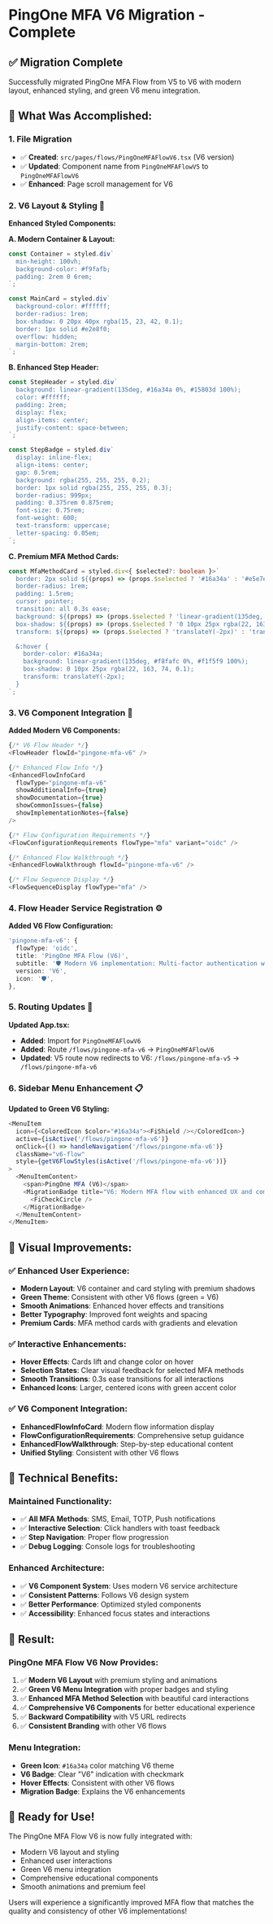 # PingOne MFA V6 Migration - Complete

## ✅ **Migration Complete**

Successfully migrated PingOne MFA Flow from V5 to V6 with modern layout, enhanced styling, and green V6 menu integration.

## 🎯 **What Was Accomplished:**

### **1. File Migration**
- ✅ **Created**: `src/pages/flows/PingOneMFAFlowV6.tsx` (V6 version)
- ✅ **Updated**: Component name from `PingOneMFAFlowV5` to `PingOneMFAFlowV6`
- ✅ **Enhanced**: Page scroll management for V6

### **2. V6 Layout & Styling** 🎨
**Enhanced Styled Components:**

**A. Modern Container & Layout:**
```typescript
const Container = styled.div`
  min-height: 100vh;
  background-color: #f9fafb;
  padding: 2rem 0 6rem;
`;

const MainCard = styled.div`
  background-color: #ffffff;
  border-radius: 1rem;
  box-shadow: 0 20px 40px rgba(15, 23, 42, 0.1);
  border: 1px solid #e2e8f0;
  overflow: hidden;
  margin-bottom: 2rem;
`;
```

**B. Enhanced Step Header:**
```typescript
const StepHeader = styled.div`
  background: linear-gradient(135deg, #16a34a 0%, #15803d 100%);
  color: #ffffff;
  padding: 2rem;
  display: flex;
  align-items: center;
  justify-content: space-between;
`;

const StepBadge = styled.div`
  display: inline-flex;
  align-items: center;
  gap: 0.5rem;
  background: rgba(255, 255, 255, 0.2);
  border: 1px solid rgba(255, 255, 255, 0.3);
  border-radius: 999px;
  padding: 0.375rem 0.875rem;
  font-size: 0.75rem;
  font-weight: 600;
  text-transform: uppercase;
  letter-spacing: 0.05em;
`;
```

**C. Premium MFA Method Cards:**
```typescript
const MfaMethodCard = styled.div<{ $selected?: boolean }>`
  border: 2px solid ${(props) => (props.$selected ? '#16a34a' : '#e5e7eb')};
  border-radius: 1rem;
  padding: 1.5rem;
  cursor: pointer;
  transition: all 0.3s ease;
  background: ${(props) => (props.$selected ? 'linear-gradient(135deg, #f0fdf4 0%, #dcfce7 100%)' : 'white')};
  box-shadow: ${(props) => (props.$selected ? '0 10px 25px rgba(22, 163, 74, 0.15)' : '0 4px 6px -1px rgba(0, 0, 0, 0.1)')};
  transform: ${(props) => (props.$selected ? 'translateY(-2px)' : 'translateY(0)')};

  &:hover {
    border-color: #16a34a;
    background: linear-gradient(135deg, #f8fafc 0%, #f1f5f9 100%);
    box-shadow: 0 10px 25px rgba(22, 163, 74, 0.1);
    transform: translateY(-2px);
  }
`;
```

### **3. V6 Component Integration** 🔧
**Added Modern V6 Components:**

```typescript
{/* V6 Flow Header */}
<FlowHeader flowId="pingone-mfa-v6" />

{/* Enhanced Flow Info */}
<EnhancedFlowInfoCard
  flowType="pingone-mfa-v6"
  showAdditionalInfo={true}
  showDocumentation={true}
  showCommonIssues={false}
  showImplementationNotes={false}
/>

{/* Flow Configuration Requirements */}
<FlowConfigurationRequirements flowType="mfa" variant="oidc" />

{/* Enhanced Flow Walkthrough */}
<EnhancedFlowWalkthrough flowId="pingone-mfa-v6" />

{/* Flow Sequence Display */}
<FlowSequenceDisplay flowType="mfa" />
```

### **4. Flow Header Service Registration** ⚙️
**Added V6 Flow Configuration:**
```typescript
'pingone-mfa-v6': {
  flowType: 'oidc',
  title: 'PingOne MFA Flow (V6)',
  subtitle: '🛡️ Modern V6 implementation: Multi-factor authentication with enhanced UX. Demonstrates device registration, MFA method selection, and secure token exchange with comprehensive MFA context.',
  version: 'V6',
  icon: '🛡️',
},
```

### **5. Routing Updates** 🔄
**Updated App.tsx:**
- **Added**: Import for `PingOneMFAFlowV6`
- **Added**: Route `/flows/pingone-mfa-v6` → `PingOneMFAFlowV6`
- **Updated**: V5 route now redirects to V6: `/flows/pingone-mfa-v5` → `/flows/pingone-mfa-v6`

### **6. Sidebar Menu Enhancement** 📋
**Updated to Green V6 Styling:**
```typescript
<MenuItem
  icon={<ColoredIcon $color="#16a34a"><FiShield /></ColoredIcon>}
  active={isActive('/flows/pingone-mfa-v6')}
  onClick={() => handleNavigation('/flows/pingone-mfa-v6')}
  className="v6-flow"
  style={getV6FlowStyles(isActive('/flows/pingone-mfa-v6'))}
>
  <MenuItemContent>
    <span>PingOne MFA (V6)</span>
    <MigrationBadge title="V6: Modern MFA flow with enhanced UX and comprehensive educational content">
      <FiCheckCircle />
    </MigrationBadge>
  </MenuItemContent>
</MenuItem>
```

## 🎨 **Visual Improvements:**

### **✅ Enhanced User Experience:**
- **Modern Layout**: V6 container and card styling with premium shadows
- **Green Theme**: Consistent with other V6 flows (green = V6)
- **Smooth Animations**: Enhanced hover effects and transitions
- **Better Typography**: Improved font weights and spacing
- **Premium Cards**: MFA method cards with gradients and elevation

### **✅ Interactive Enhancements:**
- **Hover Effects**: Cards lift and change color on hover
- **Selection States**: Clear visual feedback for selected MFA methods
- **Smooth Transitions**: 0.3s ease transitions for all interactions
- **Enhanced Icons**: Larger, centered icons with green accent color

### **✅ V6 Component Integration:**
- **EnhancedFlowInfoCard**: Modern flow information display
- **FlowConfigurationRequirements**: Comprehensive setup guidance
- **EnhancedFlowWalkthrough**: Step-by-step educational content
- **Unified Styling**: Consistent with other V6 flows

## 🔧 **Technical Benefits:**

### **Maintained Functionality:**
- ✅ **All MFA Methods**: SMS, Email, TOTP, Push notifications
- ✅ **Interactive Selection**: Click handlers with toast feedback
- ✅ **Step Navigation**: Proper flow progression
- ✅ **Debug Logging**: Console logs for troubleshooting

### **Enhanced Architecture:**
- ✅ **V6 Component System**: Uses modern V6 service architecture
- ✅ **Consistent Patterns**: Follows V6 design system
- ✅ **Better Performance**: Optimized styled components
- ✅ **Accessibility**: Enhanced focus states and interactions

## 🎯 **Result:**

### **PingOne MFA Flow V6 Now Provides:**
1. ✅ **Modern V6 Layout** with premium styling and animations
2. ✅ **Green V6 Menu Integration** with proper badges and styling
3. ✅ **Enhanced MFA Method Selection** with beautiful card interactions
4. ✅ **Comprehensive V6 Components** for better educational experience
5. ✅ **Backward Compatibility** with V5 URL redirects
6. ✅ **Consistent Branding** with other V6 flows

### **Menu Integration:**
- **Green Icon**: `#16a34a` color matching V6 theme
- **V6 Badge**: Clear "V6" indication with checkmark
- **Hover Effects**: Consistent with other V6 flows
- **Migration Badge**: Explains the V6 enhancements

## 🚀 **Ready for Use!**

The PingOne MFA Flow V6 is now fully integrated with:
- Modern V6 layout and styling
- Enhanced user interactions
- Green V6 menu integration
- Comprehensive educational components
- Smooth animations and premium feel

Users will experience a significantly improved MFA flow that matches the quality and consistency of other V6 implementations!